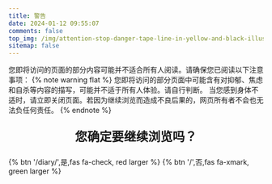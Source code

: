 ```yaml
---
title: 警告
date: 2024-01-12 09:55:07
comments: false
top_img: /img/attention-stop-danger-tape-line-in-yellow-and-black-illustration-of-striped-yellow-lines-indicating-danger-investigation-scene-barricade-or-accidents-vector.jpg
sitemap: false
---
```

您即将访问的页面的部分内容可能并不适合所有人阅读。请确保您已阅读以下注意事项：
{% note warning flat %}
您即将访问的部分页面中可能含有对抑郁、焦虑和自杀等内容的描写，可能并不适于所有人体验。请自行判断。
当您感到身体不适时，请立即关闭页面。若因为继续浏览而造成不良后果的，网页所有者不会也无法负任何责任。
{% endnote %}

<p style="font-size:1.72em;font-weight:bold;text-align: center">
您确定要继续浏览吗？

<div class="btn-center">
{% btn '/diary/',是,fas fa-check, red larger %}
{% btn '/',否,fas fa-xmark, green larger %}
</div>
